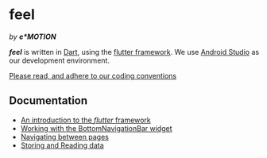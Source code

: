 # feel 
_by **e\*MOTION**_

**_feel_** is written in [Dart](https://www.dartlang.org/), using the [flutter framework](https://flutter.io/). We use [Android Studio](https://developer.android.com/studio/index.html) as our development environment.

[Please read, and adhere to our coding conventions](documentation/Coding%20Conventions.md)

## Documentation
- [An introduction to the _flutter_ framework](documentation/feel%20a%20little%20flutter.md)
- [Working with the BottomNavigationBar widget](documentation/Working%20with%20the%20BottomNavigationBar.md)
- [Navigating between pages](documentation/Navigating%20between%20pages.md)
- [Storing and Reading data](documentation/Storing%20Data.md)
